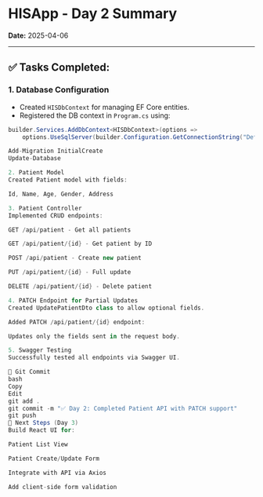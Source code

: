 # HISApp - Day 2 Summary

**Date:** 2025-04-06

---

## ✅ Tasks Completed:

### 1. Database Configuration
- Created `HISDbContext` for managing EF Core entities.
- Registered the DB context in `Program.cs` using:

```csharp
builder.Services.AddDbContext<HISDbContext>(options =>
    options.UseSqlServer(builder.Configuration.GetConnectionString("DefaultConnection")));

Add-Migration InitialCreate
Update-Database

2. Patient Model
Created Patient model with fields:

Id, Name, Age, Gender, Address

3. Patient Controller
Implemented CRUD endpoints:

GET /api/patient - Get all patients

GET /api/patient/{id} - Get patient by ID

POST /api/patient - Create new patient

PUT /api/patient/{id} - Full update

DELETE /api/patient/{id} - Delete patient

4. PATCH Endpoint for Partial Updates
Created UpdatePatientDto class to allow optional fields.

Added PATCH /api/patient/{id} endpoint:

Updates only the fields sent in the request body.

5. Swagger Testing
Successfully tested all endpoints via Swagger UI.

🔁 Git Commit
bash
Copy
Edit
git add .
git commit -m "✅ Day 2: Completed Patient API with PATCH support"
git push
🔮 Next Steps (Day 3)
Build React UI for:

Patient List View

Patient Create/Update Form

Integrate with API via Axios

Add client-side form validation


